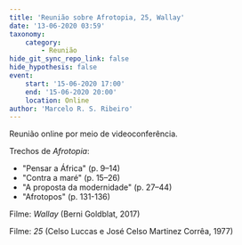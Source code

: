 ```yaml
---
title: 'Reunião sobre Afrotopia, 25, Wallay'
date: '13-06-2020 03:59'
taxonomy:
    category:
        - Reunião
hide_git_sync_repo_link: false
hide_hypothesis: false
event:
    start: '15-06-2020 17:00'
    end: '15-06-2020 20:00'
    location: Online
author: 'Marcelo R. S. Ribeiro'
---
```


Reunião online por meio de videoconferência.

Trechos de _Afrotopia_:

- "Pensar a África" (p. 9–14)
- "Contra a maré" (p. 15–26)
- "A proposta da modernidade" (p. 27–44)
- "Afrotopos" (p. 131-136)

Filme: *Wallay* (Berni Goldblat, 2017)

Filme: *25* (Celso Luccas e José Celso Martinez Corrêa, 1977)